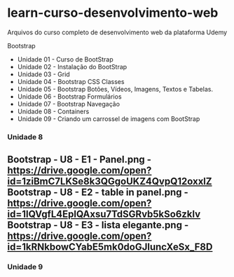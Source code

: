 # learn-curso-desenvolvimento-web
Arquivos do curso completo de desenvolvimento web da plataforma Udemy



Bootstrap
 * Unidade 01 - Curso de BootStrap  
 * Unidade 02 - Instalação do BootStrap  
 * Unidade 03 - Grid  
 * Unidade 04 - Bootstrap CSS Classes  
 * Unidade 05 - Bootstrap Botões, Vídeos, Imagens, Textos e Tabelas.  
 * Unidade 06 - Bootstrap Formulários  
 * Unidade 07 - Bootstrap Navegação  
 * Unidade 08 - Containers  
 * Unidade 09 - Criando um carrossel de imagens com BootStrap  

### Unidade 8
Bootstrap - U8 - E1 - Panel.png - https://drive.google.com/open?id=1ziBmC7LKSe8k3QGgoUKZ4QvpQ12oxxlZ  
Bootstrap - U8 - E2 - table in panel.png - https://drive.google.com/open?id=1IQVgfL4EplQAxsu7TdSGRvb5kSo6zklv  
Bootstrap - U8 - E3 - lista elegante.png - https://drive.google.com/open?id=1kRNkbowCYabE5mk0doGJluncXeSx_F8D  
---
### Unidade 9